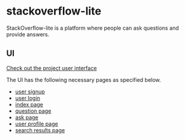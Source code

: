 # stackoverflow-lite
StackOverflow-lite is a platform where people can ask questions and provide answers.

## UI
[Check out the project user interface](https://mwinel.github.io/stackoverflow-lite/UI/index.html)

The UI has the following necessary pages as specified below.

- [user signup](https://mwinel.github.io/stackoverflow-lite/UI/signup.html)
- [user login](https://mwinel.github.io/stackoverflow-lite/UI/login.html)
- [index page](https://mwinel.github.io/stackoverflow-lite/UI/index.html)
- [question page](https://mwinel.github.io/stackoverflow-lite/UI/question.html)
- [ask page](https://mwinel.github.io/stackoverflow-lite/UI/ask.html)
- [user profile page](https://mwinel.github.io/stackoverflow-lite/UI/user_profile.html)
- [search results page](https://mwinel.github.io/stackoverflow-lite/UI/search_results.html)
